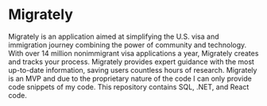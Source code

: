 # Migrately
Migrately is an application aimed at simplifying the U.S. visa and immigration journey combining the power of community and technology. With over 14 million nonimmigrant visa applications a year, Migrately creates and tracks your process. Migrately provides expert guidance with the most up-to-date information, saving users countless hours of research. Migrately is an MVP and due to the proprietary nature of the code I can only provide code snippets of my code. This repository contains SQL, .NET, and React code.


